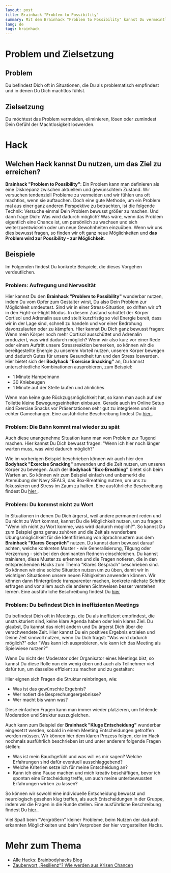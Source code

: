 ```yaml
---
layout: post
title: Brainhack "Problem to Possibility"
summary: Mit dem Brainhack "Problem to Possibility" kannst Du vermeintliche Probleme in Möglichkeiten verwandeln.
lang: de
tags: brainhack
---
```


# Problem und Zielsetzung

## Problem
Du befindest Dich oft in Situationen, die Du als problematisch empfindest und in denen Du Dich machtlos fühlst.

## Zielsetzung
Du möchtest das Problem vermeiden, eliminieren, lösen oder zumindest Dein Gefühl der Machtlosigkeit loswerden.

# Hack

## Welchen Hack kannst Du nutzen, um das Ziel zu erreichen?
**Brainhack "Problem to Possibility"**:
Ein Problem kann man definieren als eine Diskrepanz zwischen aktuellem und gewünschtem Zustand. Wir versuchen tendenziell Probleme zu vermeiden und wir fühlen uns oft machtlos, wenn sie auftauchen.
Doch eine gute Methode, um ein Problem mal aus einer ganz anderen Perspektive zu betrachten, ist die folgende Technik:
Versuche einmal Dein Problem bewusst größer zu machen. Und dann frage Dich: Was wird dadurch möglich?
Was wäre, wenn das Problem eigentlich eine Chance ist, um persönlich zu wachsen und sich weiterzuentwickeln oder um neue Gewohnheiten einzuüben.
Wenn wir uns dies bewusst fragen, so finden wir oft ganz neue Möglichkeiten und **das Problem wird zur Possibility - zur Möglichkeit**.

## Beispiele
Im Folgenden findest Du konkrete Beispiele, die dieses Vorgehen verdeutlichen.

### Problem: Aufregung und Nervosität
Hier kannst Du den **Brainhack "Problem to Possibility"** wunderbar nutzen, indem Du vom Opfer zum Gestalter wirst, Du also Dein Problem zur Möglichkeit umdeutest.
Sind wir in einer Stress-Situation, so driften wir oft in den Fight-or-Flight Modus. In diesem Zustand schüttet der Körper Cortisol und Adrenalin aus und stellt kurzfristig so viel Energie bereit, dass wir in der Lage sind, schnell zu handeln und vor einer Bedrohung davonzulaufen oder zu kämpfen.
Hier kannst Du Dich ganz bewusst fragen: Wenn mein Körper noch mehr Cortisol ausschüttet und Adrenalin produziert, was wird dadurch möglich?
Wenn wir also kurz vor einer Rede oder einem Auftritt unsere Stressreaktion bemerken, so können wir die bereitgestellte Energie zu unserem Vorteil nutzen, unseren Körper bewegen und dadurch Gutes für unsere Gesundheit tun und den Stress loswerden. Hier bietet sich der **Bodyhack "Exercise Snacking"** an, Du kannst unterschiedliche Kombinationen ausprobieren, zum Beispiel:
- 1 Minute Hampelmann
- 30 Kniebeugen
- 1 Minute auf der Stelle laufen und ähnliches

Wenn man keine gute Rückzugsmöglichkeit hat, so kann man auch auf der Toilette kleine Bewegungseinheiten einbauen. 
Gerade auch im Online Setup sind Exercise Snacks vor Präsentationen sehr gut zu integrieren und ein echter Gamechanger.
Eine ausführliche Beschreibung findest Du [hier ](https://brainbodyhacks.github.io/2024/01/09/bodyhack-exercise-snacking/).

### Problem: Die Bahn kommt mal wieder zu spät
Auch diese unangenehme Situation kann man vom Problem zur Tugend machen.
Hier kannst Du Dich bewusst fragen: "Wenn ich hier noch länger warten muss, was wird dadurch möglich?"

Wie im vorherigen Beispiel beschrieben können wir auch hier den **Bodyhack "Exercise Snacking"** anwenden und die Zeit nutzen, um unseren Körper zu bewegen.
Auch der **Bodyhack "Box-Breathing"** bietet sich beim Warten an. So können wir zum Beispiel einfach und unbemerkt die Atemübung der Navy SEALS, das Box-Breathing nutzen, um uns zu fokussieren und Stress im Zaum zu halten.
Eine ausführliche Beschreibung findest Du [hier ](https://brainbodyhacks.github.io/2024/01/20/box-breathing/).

### Problem: Du kommst nicht zu Wort
In Situationen in denen Du Dich ärgerst, weil andere permanent reden und Du nicht zu Wort kommst, kannst Du die Möglichkeit nutzen, um zu fragen: "Wenn ich nicht zu Wort komme, was wird dadurch möglich?". So kannst Du zum Beispiel ganz genau zuhören und die Zeit als wunderbare Übungsmöglichkeit für die Identifizierung von Sprachmustern aus dem **Brainhack "Klares Gespräch"** nutzen. Du kannst dann bewusst darauf achten, welche konkreten Muster - wie Generalisierung, Tilgung oder Verzerrung - sich bei den dominanten Rednern einschleichen. Du kannst trainieren, diese Muster zu erkennen und die Fragen notieren, die in den entsprechenden Hacks zum Thema "Klares Gespräch" beschrieben sind. 
So können wir eine solche Situation nutzen um zu üben, damit wir in wichtigen Situationen unsere neuen Fähigkeiten anwenden können. Wir können dann Hintergründe transparenter machen, konkrete nächste Schritte erfragen und vor allem auch die anderen Sichtweisen besser verstehen lernen.
Eine ausführliche Beschreibung findest Du [hier ](https://brainbodyhacks.github.io/2024/01/21/klares-gespr%C3%A4ch-teil-1/)

### Problem: Du befindest Dich in ineffizienten Meetings
Du befindest Dich oft in Meetings, die Du als ineffizient empfindest, die unstrukturiert sind, keine klare Agenda haben oder kein klares Ziel. Du glaubst, Du kannst das nicht ändern und Du ärgerst Dich über die verschwendete Zeit. Hier kannst Du ein positives Ergebnis erzielen und Deine Zeit sinnvoll nutzen, wenn Du Dich fragst: "Was wird dadurch möglich?" oder "Was kann ich ausprobieren, wie kann ich das Meeting als Spielwiese nutzen?"

Wenn Du nicht der Moderator oder Organisator eines Meetings bist, so kannst Du diese Rolle nun ein wenig üben und auch als Teilnehmer viel dafür tun, um dasselbe effizient zu machen und zu gestalten:

Hier eignen sich Fragen die Struktur reinbringen, wie:
- Was ist das gewünschte Ergebnis?
- Wer notiert die Besprechungsergebnisse?
- Wer macht bis wann was?

Diese einfachen Fragen kann man immer wieder platzieren, um fehlende Moderation und Struktur auszugleichen.

Auch kann zum Beispiel der **Brainhack "Kluge Entscheidung"** wunderbar eingesetzt werden, sobald in einem Meeting Entscheidungen getroffen werden müssen.
Wir können hier dem klaren Prozess folgen, der im Hack nochmals ausführlich beschrieben ist und unter anderem folgende Fragen stellen:

- Was ist mein Bauchgefühl und was will es mir sagen? Welche Erfahrungen sind dafür eventuell ausschlaggebend?
- Welche Kriterien setze ich für meine Entscheidung an?
- Kann ich eine Pause machen und mich kreativ beschäftigen, bevor ich spontan eine Entscheidung treffe, um auch meine unterbewussten Erfahrungen wirken zu lassen?

So können wir sowohl eine individuelle Entscheidung bewusst und neurologisch gesehen klug treffen, als auch Entscheidungen in der Gruppe, indem wir die Fragen in die Runde stellen.
Eine ausführliche Beschreibung findest Du [hier ](https://brainbodyhacks.github.io/2024/01/08/kluge-entscheidung/).

Viel Spaß beim "Vergrößern" kleiner Probleme, beim Nutzen der dadurch erkannten Möglichkeiten und beim  Verproben der hier vorgestellten Hacks.

# Mehr zum Thema
- [Alle Hacks: Brainbodyhacks Blog](/blog/)
- [Zauberwort „Resilienz“? Wie werden aus Krisen Chancen](https://www.researchgate.net/publication/341454232_Zauberwort_Resilienz_Wie_werden_aus_Krisen_Chancen)
